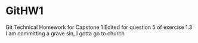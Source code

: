 # GitHW1
Git Technical Homework for Capstone 1
Edited for question 5 of exercise 1.3 
I am committing a grave sin, I gotta go to church
